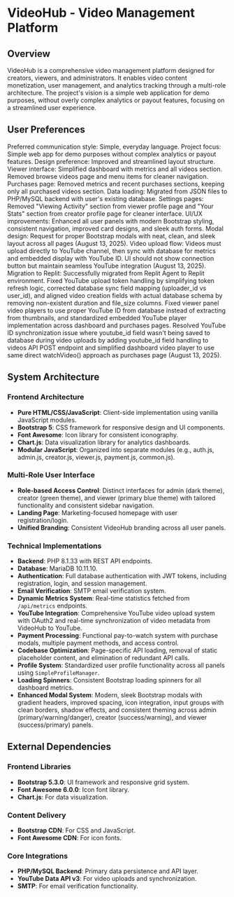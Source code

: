 # VideoHub - Video Management Platform

## Overview
VideoHub is a comprehensive video management platform designed for creators, viewers, and administrators. It enables video content monetization, user management, and analytics tracking through a multi-role architecture. The project's vision is a simple web application for demo purposes, without overly complex analytics or payout features, focusing on a streamlined user experience.

## User Preferences
Preferred communication style: Simple, everyday language.
Project focus: Simple web app for demo purposes without complex analytics or payout features.
Design preference: Improved and streamlined layout structure.
Viewer interface: Simplified dashboard with metrics and all videos section. Removed browse videos page and menu items for cleaner navigation.
Purchases page: Removed metrics and recent purchases sections, keeping only all purchased videos section.
Data loading: Migrated from JSON files to PHP/MySQL backend with user's existing database.
Settings pages: Removed "Viewing Activity" section from viewer profile page and "Your Stats" section from creator profile page for cleaner interface.
UI/UX improvements: Enhanced all user panels with modern Bootstrap styling, consistent navigation, improved card designs, and sleek auth forms.
Modal design: Request for proper Bootstrap modals with neat, clean, and sleek layout across all pages (August 13, 2025).
Video upload flow: Videos must upload directly to YouTube channel, then sync with database for metrics and embedded display with YouTube ID. UI should not show connection button but maintain seamless YouTube integration (August 13, 2025).
Migration to Replit: Successfully migrated from Replit Agent to Replit environment. Fixed YouTube upload token handling by simplifying token refresh logic, corrected database sync field mapping (uploader_id vs user_id), and aligned video creation fields with actual database schema by removing non-existent duration and file_size columns. Fixed viewer panel video players to use proper YouTube ID from database instead of extracting from thumbnails, and standardized embedded YouTube player implementation across dashboard and purchases pages. Resolved YouTube ID synchronization issue where youtube_id field wasn't being saved to database during video uploads by adding youtube_id field handling to videos API POST endpoint and simplified dashboard video player to use same direct watchVideo() approach as purchases page (August 13, 2025).

## System Architecture

### Frontend Architecture
- **Pure HTML/CSS/JavaScript**: Client-side implementation using vanilla JavaScript modules.
- **Bootstrap 5**: CSS framework for responsive design and UI components.
- **Font Awesome**: Icon library for consistent iconography.
- **Chart.js**: Data visualization library for analytics dashboards.
- **Modular JavaScript**: Organized into separate modules (e.g., auth.js, admin.js, creator.js, viewer.js, payment.js, common.js).

### Multi-Role User Interface
- **Role-based Access Control**: Distinct interfaces for admin (dark theme), creator (green theme), and viewer (primary blue theme) with tailored functionality and consistent sidebar navigation.
- **Landing Page**: Marketing-focused homepage with user registration/login.
- **Unified Branding**: Consistent VideoHub branding across all user panels.

### Technical Implementations
- **Backend**: PHP 8.1.33 with REST API endpoints.
- **Database**: MariaDB 10.11.10.
- **Authentication**: Full database authentication with JWT tokens, including registration, login, and session management.
- **Email Verification**: SMTP email verification system.
- **Dynamic Metrics System**: Real-time statistics fetched from `/api/metrics` endpoints.
- **YouTube Integration**: Comprehensive YouTube video upload system with OAuth2 and real-time synchronization of video metadata from VideoHub to YouTube.
- **Payment Processing**: Functional pay-to-watch system with purchase modals, multiple payment methods, and access control.
- **Codebase Optimization**: Page-specific API loading, removal of static placeholder content, and elimination of redundant API calls.
- **Profile System**: Standardized user profile functionality across all panels using `SimpleProfileManager`.
- **Loading Spinners**: Consistent Bootstrap loading spinners for all dashboard metrics.
- **Enhanced Modal System**: Modern, sleek Bootstrap modals with gradient headers, improved spacing, icon integration, input groups with clean borders, shadow effects, and consistent theming across admin (primary/warning/danger), creator (success/warning), and viewer (success/primary) panels.

## External Dependencies

### Frontend Libraries
- **Bootstrap 5.3.0**: UI framework and responsive grid system.
- **Font Awesome 6.0.0**: Icon font library.
- **Chart.js**: For data visualization.

### Content Delivery
- **Bootstrap CDN**: For CSS and JavaScript.
- **Font Awesome CDN**: For icon fonts.

### Core Integrations
- **PHP/MySQL Backend**: Primary data persistence and API layer.
- **YouTube Data API v3**: For video uploads and synchronization.
- **SMTP**: For email verification functionality.